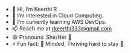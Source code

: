 - 👋 Hi, I’m Keerthi R
- 👀 I’m interested in Cloud Computing.
- 🌱 I’m currently learning AWS DevOps.
- 📫 Reach me at rkeerthi333@gmail.com
- 😄 Pronouns: She/Her 👩
- ⚡ Fun fact: 🐒 Minded, Thriving hard to stay 🎯.

<!---
RKeerthi333/RKeerthi333 is a ✨ special ✨ repository because its `README.md` (this file) appears on your GitHub profile.
You can click the Preview link to take a look at your changes.
--->
